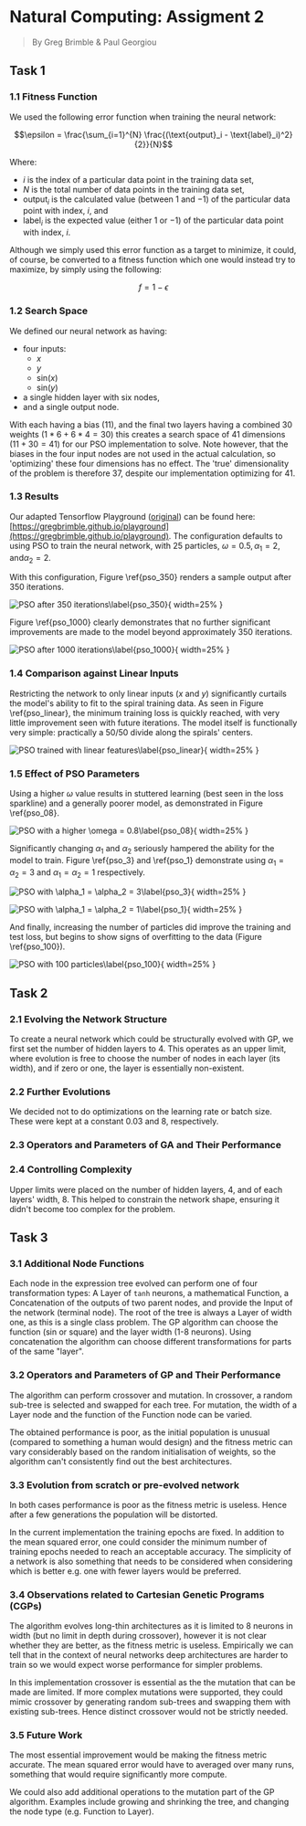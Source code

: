 # Natural Computing: Assigment 2

> By Greg Brimble & Paul Georgiou

## Task 1

### 1.1 Fitness Function

We used the following error function when training the neural network:

$$\epsilon = \frac{\sum_{i=1}^{N} \frac{(\text{output}_i - \text{label}_i)^2}{2}}{N}$$

Where:

- $i$ is the index of a particular data point in the training data set,
- $N$ is the total number of data points in the training data set,
- $\text{output}_i$ is the calculated value (between $1$ and $-1$) of the particular data point with index, $i$, and
- $\text{label}_i$ is the expected value (either $1$ or $-1$) of the particular data point with index, $i$.

Although we simply used this error function as a target to minimize, it could, of course, be converted to a fitness function which one would instead try to maximize, by simply using the following:

$$f = 1 - \epsilon$$

### 1.2 Search Space

We defined our neural network as having:

- four inputs:
  - $x$
  - $y$
  - $\text{sin}(x)$
  - $\text{sin}(y)$
- a single hidden layer with six nodes,
- and a single output node.

With each having a bias (11), and the final two layers having a combined 30 weights ($1 * 6 + 6 * 4 = 30$) this creates a search space of 41 dimensions ($11 + 30 = 41$) for our PSO implementation to solve. Note however, that the biases in the four input nodes are not used in the actual calculation, so 'optimizing' these four dimensions has no effect. The 'true' dimensionality of the problem is therefore 37, despite our implementation optimizing for 41.

### 1.3 Results

Our adapted Tensorflow Playground ([original](https://playground.tensorflow.org/)) can be found here: [https://gregbrimble.github.io/playground](https://gregbrimble.github.io/playground). The configuration defaults to using PSO to train the neural network, with 25 particles, $\omega = 0.5, \alpha_1 = 2, \text{and} \alpha_2 = 2$.

With this configuration, Figure \ref{pso_350} renders a sample output after 350 iterations.

![PSO after 350 iterations\label{pso_350}](./assets/pso_25_05_2_2_350.png){ width=25% }

Figure \ref{pso_1000} clearly demonstrates that no further significant improvements are made to the model beyond approximately 350 iterations.

![PSO after 1000 iterations\label{pso_1000}](./assets/pso_25_05_2_2_1000.png){ width=25% }

### 1.4 Comparison against Linear Inputs

Restricting the network to only linear inputs ($x$ and $y$) significantly curtails the model's ability to fit to the spiral training data. As seen in Figure \ref{pso_linear}, the minimum training loss is quickly reached, with very little improvement seen with future iterations. The model itself is functionally very simple: practically a 50/50 divide along the spirals' centers.

![PSO trained with linear features\label{pso_linear}](./assets/pso_25_05_2_2_350_linear.png){ width=25% }

### 1.5 Effect of PSO Parameters

Using a higher $\omega$ value results in stuttered learning (best seen in the loss sparkline) and a generally poorer model, as demonstrated in Figure \ref{pso_08}.

![PSO with a higher $\omega = 0.8$\label{pso_08}](./assets/pso_25_08_2_2_350.png){ width=25% }

Significantly changing $\alpha_1$ and $\alpha_2$ seriously hampered the ability for the model to train. Figure \ref{pso_3} and \ref{pso_1} demonstrate using $\alpha_1 = \alpha_2 = 3$ and $\alpha_1 = \alpha_2 = 1$ respectively.

![PSO with $\alpha_1 = \alpha_2 = 3$\label{pso_3}](./assets/pso_25_05_3_3_350.png){ width=25% }

![PSO with $\alpha_1 = \alpha_2 = 1$\label{pso_1}](./assets/pso_25_05_1_1_350.png){ width=25% }

And finally, increasing the number of particles did improve the training and test loss, but begins to show signs of overfitting to the data (Figure \ref{pso_100}).

![PSO with 100 particles\label{pso_100}](./assets/pso_100_05_2_2_350.png){ width=25% }

## Task 2

### 2.1 Evolving the Network Structure

To create a neural network which could be structurally evolved with GP, we first set the number of hidden layers to 4. This operates as an upper limit, where evolution is free to choose the number of nodes in each layer (its width), and if zero or one, the layer is essentially non-existent.

### 2.2 Further Evolutions

We decided not to do optimizations on the learning rate or batch size. These were kept at a constant 0.03 and 8, respectively.

### 2.3 Operators and Parameters of GA and Their Performance

### 2.4 Controlling Complexity

Upper limits were placed on the number of hidden layers, 4, and of each layers' width, 8. This helped to constrain the network shape, ensuring it didn't become too complex for the problem.

## Task 3

### 3.1 Additional Node Functions

Each node in the expression tree evolved can perform one of four transformation types: A Layer of `tanh` neurons, a mathematical Function, a Concatenation of the outputs of two parent nodes, and provide the Input of the network (terminal node). The root of the tree is always a Layer of width one, as this is a single class problem. The GP  algorithm can choose the function (sin or square) and the layer width (1-8 neurons). Using concatenation the algorithm can choose different transformations for parts of the same "layer".

### 3.2 Operators and Parameters of GP and Their Performance

The algorithm can perform crossover and mutation. In crossover, a random sub-tree is selected and swapped for each tree. For mutation, the width of a Layer node and the function of the Function node can be varied.

The obtained performance is poor, as the initial population is unusual (compared to something a human would design) and the fitness metric can vary considerably based on the random initialisation of weights, so the algorithm can't consistently find out the best architectures.

### 3.3 Evolution from scratch or pre-evolved network

In both cases performance is poor as the fitness metric is useless. Hence after a few generations the population will be distorted.

In the current implementation the training epochs are fixed. In addition to the mean squared error, one could consider the minimum number of training epochs needed to reach an acceptable accuracy. The simplicity of a network is also something that needs to be considered when considering which is better e.g. one with fewer layers would be preferred.

### 3.4 Observations related to Cartesian Genetic Programs (CGPs)

The algorithm evolves long-thin architectures as it is limited to 8 neurons in width (but no limit in depth during crossover), however it is not clear whether they are better, as the fitness metric is useless. Empirically we can tell that in the context of neural networks deep architectures are harder to train so we would expect worse performance for simpler problems.

In this implementation crossover is essential as the the mutation that can be made are limited. If more complex mutations were supported, they could mimic crossover by generating random sub-trees and swapping them with existing sub-trees. Hence distinct crossover would not be strictly needed.

### 3.5 Future Work

The most essential improvement would be making the fitness metric accurate. The mean squared error would have to averaged over many runs, something that would require significantly more compute.

We could also add additional operations to the mutation part of the GP algorithm. Examples include growing and shrinking the tree, and changing the node type (e.g. Function to Layer).